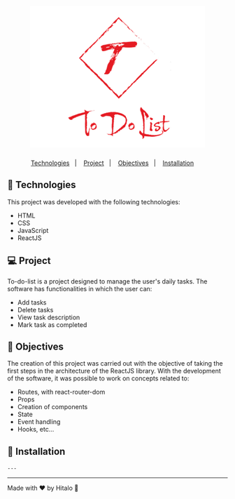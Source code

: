 <h1 align="center">
  <img alt="Utility" title="Utility" src=".github/logo.png" width="400px" />
</h1>

<p align="center">
  <a href="#-technologies">Technologies</a>&nbsp;&nbsp;&nbsp;|&nbsp;&nbsp;&nbsp;
  <a href="#-project">Project</a>&nbsp;&nbsp;&nbsp;|&nbsp;&nbsp;&nbsp;
  <a href="#-objectives">Objectives</a>&nbsp;&nbsp;&nbsp;|&nbsp;&nbsp;&nbsp;
  <a href="#-installation">Installation</a>&nbsp;&nbsp;&nbsp;&nbsp;&nbsp;&nbsp;
</p>

## 🚀 Technologies

This project was developed with the following technologies:

- HTML
- CSS
- JavaScript
- ReactJS

## 💻 Project

To-do-list is a project designed to manage the user's daily tasks.
The software has functionalities in which the user can:

- Add tasks
- Delete tasks
- View task description
- Mark task as completed

## :memo: Objectives

The creation of this project was carried out with the objective of taking the first steps in the architecture of the ReactJS library. With the development of the software, it was possible to work on concepts related to:

- Routes, with react-router-dom
- Props
- Creation of components
- State
- Event handling
- Hooks, etc...

## 🚀 Installation
```
---
```
---
Made with ♥ by Hitalo 🚀